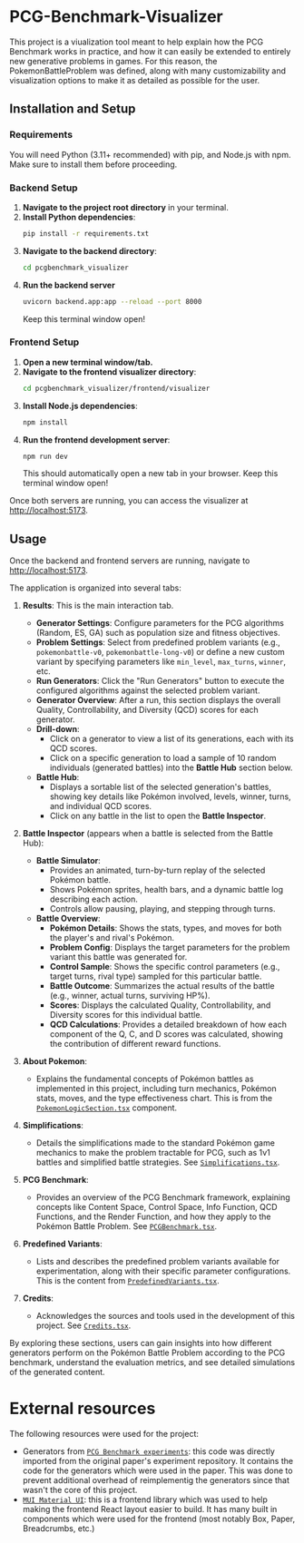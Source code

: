 # PCG-Benchmark-Visualizer
This project is a viualization tool meant to help explain how the PCG Benchmark works in practice, and how it can easily be extended to entirely new generative problems in games. For this reason, the PokemonBattleProblem was defined, along with many customizability and visualization options to make it as detailed as possible for the user. 

## Installation and Setup

### Requirements
You will need Python (3.11+ recommended) with pip, and Node.js with npm. Make sure to install them before proceeding.

### Backend Setup

1.  **Navigate to the project root directory** in your terminal.
2.  **Install Python dependencies**:
    ```sh
    pip install -r requirements.txt
    ```
3.  **Navigate to the backend directory**:
    ```sh
    cd pcgbenchmark_visualizer
    ```
4.  **Run the backend server**
    ```sh
    uvicorn backend.app:app --reload --port 8000
    ```
    Keep this terminal window open!

### Frontend Setup

1.  **Open a new terminal window/tab.**
2.  **Navigate to the frontend visualizer directory**:
    ```sh
    cd pcgbenchmark_visualizer/frontend/visualizer
    ```
3.  **Install Node.js dependencies**:
    ```sh
    npm install
    ```
4.  **Run the frontend development server**:
    ```sh
    npm run dev
    ```
    This should automatically open a new tab in your browser. Keep this terminal window open!

Once both servers are running, you can access the visualizer at [http://localhost:5173](http://localhost:5173).

## Usage

Once the backend and frontend servers are running, navigate to [http://localhost:5173](http://localhost:5173).

The application is organized into several tabs:

1.  **Results**: This is the main interaction tab.
    *   **Generator Settings**: Configure parameters for the PCG algorithms (Random, ES, GA) such as population size and fitness objectives.
    *   **Problem Settings**: Select from predefined problem variants (e.g., `pokemonbattle-v0`, `pokemonbattle-long-v0`) or define a new custom variant by specifying parameters like `min_level`, `max_turns`, `winner`, etc.
    *   **Run Generators**: Click the "Run Generators" button to execute the configured algorithms against the selected problem variant.
    *   **Generator Overview**: After a run, this section displays the overall Quality, Controllability, and Diversity (QCD) scores for each generator.
    *   **Drill-down**:
        *   Click on a generator to view a list of its generations, each with its QCD scores.
        *   Click on a specific generation to load a sample of 10 random individuals (generated battles) into the **Battle Hub** section below.
    *   **Battle Hub**:
        *   Displays a sortable list of the selected generation's battles, showing key details like Pokémon involved, levels, winner, turns, and individual QCD scores.
        *   Click on any battle in the list to open the **Battle Inspector**.

2.  **Battle Inspector** (appears when a battle is selected from the Battle Hub):
    *   **Battle Simulator**:
        *   Provides an animated, turn-by-turn replay of the selected Pokémon battle.
        *   Shows Pokémon sprites, health bars, and a dynamic battle log describing each action.
        *   Controls allow pausing, playing, and stepping through turns.
    *   **Battle Overview**:
        *   **Pokémon Details**: Shows the stats, types, and moves for both the player's and rival's Pokémon.
        *   **Problem Config**: Displays the target parameters for the problem variant this battle was generated for.
        *   **Control Sample**: Shows the specific control parameters (e.g., target turns, rival type) sampled for this particular battle.
        *   **Battle Outcome**: Summarizes the actual results of the battle (e.g., winner, actual turns, surviving HP%).
        *   **Scores**: Displays the calculated Quality, Controllability, and Diversity scores for this individual battle.
        *   **QCD Calculations**: Provides a detailed breakdown of how each component of the Q, C, and D scores was calculated, showing the contribution of different reward functions.

3.  **About Pokemon**:
    *   Explains the fundamental concepts of Pokémon battles as implemented in this project, including turn mechanics, Pokémon stats, moves, and the type effectiveness chart. This is from the [`PokemonLogicSection.tsx`](pcgbenchmark_visualizer/frontend/visualizer/src/components/PokemonProblem/SectionContent/PokemonLogicSection.tsx) component.

4.  **Simplifications**:
    *   Details the simplifications made to the standard Pokémon game mechanics to make the problem tractable for PCG, such as 1v1 battles and simplified battle strategies. See [`Simplifications.tsx`](pcgbenchmark_visualizer/frontend/visualizer/src/components/Simplifications/Simplifications.tsx).

5.  **PCG Benchmark**:
    *   Provides an overview of the PCG Benchmark framework, explaining concepts like Content Space, Control Space, Info Function, QCD Functions, and the Render Function, and how they apply to the Pokémon Battle Problem. See [`PCGBenchmark.tsx`](pcgbenchmark_visualizer/frontend/visualizer/src/components/PCGBenchmark/PCGBenchmark.tsx).

6.  **Predefined Variants**:
    *   Lists and describes the predefined problem variants available for experimentation, along with their specific parameter configurations. This is the content from [`PredefinedVariants.tsx`](pcgbenchmark_visualizer/frontend/visualizer/src/components/PredefinedVariants/PredefinedVariants.tsx).

7.  **Credits**:
    *   Acknowledges the sources and tools used in the development of this project. See [`Credits.tsx`](pcgbenchmark_visualizer/frontend/visualizer/src/components/Credits/Credits.tsx).

By exploring these sections, users can gain insights into how different generators perform on the Pokémon Battle Problem according to the PCG benchmark, understand the evaluation metrics, and see detailed simulations of the generated content.

# External resources
The following resources were used for the project:
- Generators from [`PCG Benchmark experiments`](https://github.com/amidos2006/benchmark_experiments/tree/main/generators): this code was directly imported from the original paper's experiment repository. It contains the code for the generators which were used in the paper. This was done to prevent additional overhead of reimplementig the generators since that wasn't the core of this project.
- [`MUI Material UI`](https://mui.com/material-ui/): this is a frontend library which was used to help making the frontend React layout easier to build. It has many built in components which were used for the frontend (most notably Box, Paper, Breadcrumbs, etc.)